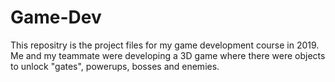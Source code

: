 # Game-Dev

This repositry is the project files for my game development course in 2019. 
Me and my teammate were developing a 3D game where there were objects to unlock "gates", powerups, bosses and enemies.
